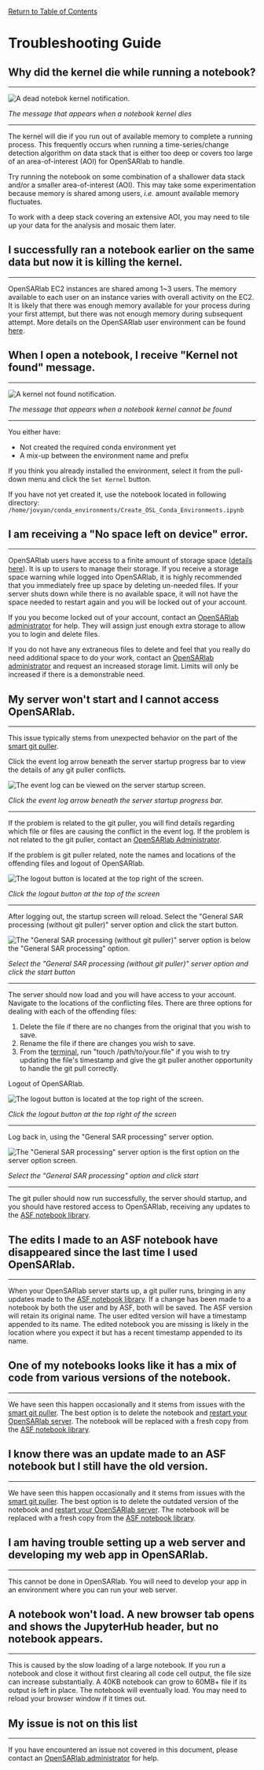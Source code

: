 [Return to Table of Contents](../user.md)

# Troubleshooting Guide

## Why did the kernel die while running a notebook?
---
![A dead notebok kernel notification.](../assets/kernel_death.png)

*The message that appears when a notebook kernel dies*

---
<!-- need clearification on time-series  -->
 The kernel will die if you run out of available memory to complete a running process. This frequently occurs when running a time-series/change detection algorithm on data stack that is either too deep or covers too large of an area-of-interest (AOI) for OpenSARlab to handle.
 
Try running the notebook on some combination of a shallower data stack and/or a smaller area-of-interest (AOI). This may take some experimentation because memory is shared among users, *i.e.* amount available memory fluctuates. 

To work with a deep stack covering an extensive AOI, you may need to tile up your data for the analysis and mosaic them later. 

## I successfully ran a notebook earlier on the same data but now it is killing the kernel.
---

OpenSARlab EC2 instances are shared among 1~3 users. The memory available to each user on an instance varies with overall activity on the EC2. It is likely that there was enough memory available for your process during your first attempt, but there was not enough memory during subsequent attempt. More details on the OpenSARlab user environment can be found [here](OpenSARlab_environment.md).

## When I open a notebook, I receive "Kernel not found" message.
---
![A kernel not found notification.](../assets/kernel_not_found.png)

*The message that appears when a notebook kernel cannot be found*

---
 
You either have:
 - Not created the required conda environment yet
 - A mix-up between the environment name and prefix

 <!-- You have either not yet created the required conda environment or there is a mix-up between the environment name and prefix.  -->
 
<!--  need more description on pull-down menu -->
 If you think you already installed the environment, select it from the pull-down menu and click the `Set Kernel` button. 
 
 If you have not yet created it, use the notebook located in following directory: ```/home/jovyan/conda_environments/Create_OSL_Conda_Environments.ipynb```

## I am receiving a "No space left on device" error.
---
OpenSARlab users have access to a finite amount of storage space ([details here](OpenSARlab_environment.md)). It is up to users to manage their storage. If you receive a storage space warning while logged into OpenSARlab, it is highly recommended that you immediately free up space by deleting un-needed files. If your server shuts down while there is no available space, it will not have the space needed to restart again and you will be locked out of your account. 

If you you become locked out of your account, contact an [OpenSARlab administrator](mailto:uaf-jupyterhub-asf@alaska.edu) for help. They will assign just enough extra storage to allow you to login and delete files.

If you do not have any extraneous files to delete and feel that you really do need additional space to do your work, contact an [OpenSARlab administrator](mailto:uaf-jupyterhub-asf@alaska.edu) and request an increased storage limit. Limits will only be increased if there is a demonstrable need.


## My server won't start and I cannot access OpenSARlab.
---
This issue typically stems from unexpected behavior on the part of the [smart git puller](https://jupyterhub.github.io/nbgitpuller/).

Click the event log arrow beneath the server startup progress bar to view the details of any git puller conflicts.

![The event log can be viewed on the server startup screen.](../assets/event_log.png)

*Click the event log arrow beneath the server startup progress bar.*

---
 
 If the problem is related to the git puller, you will find details regarding which file or files are causing the conflict in the event log. If the problem is not related to the git puller, contact an [OpenSARlab Administrator](mailto:uaf-jupyterhub-asf@alaska.edu).
 
 If the problem is git puller related, note the names and locations of the offending files and logout of OpenSARlab.
 
 ![The logout button is located at the top right of the screen.](../assets/logout_server_screen.png)
 
 *Click the logout button at the top of the screen*
 
 ---
 
 After logging out, the startup screen will reload. Select the "General SAR processing (without git puller)" server option and click the start button. 
 
 ![The "General SAR processing (without git puller)" server option is below the "General SAR processing" option.](../assets/server_options_no_git_puller.png)

 *Select the "General SAR processing (without git puller)" server option and click the start button*
 
 ---
 
 The server should now load and you will have access to your account. Navigate to the locations of the conflicting files. There are three options for dealing with each of the offending files:
 
 1. Delete the file if there are no changes from the original that you wish to save. 
 1. Rename the file if there are changes you wish to save.
 1. From the [terminal](OpenSARlab_terminal.md), run "touch /path/to/your.file" if you wish to try updating the file's timestamp and give the git puller another opportunity to handle the git pull correctly.
 
 Logout of OpenSARlab.
 
 ![The logout button is located at the top right of the screen.](../assets/logout.png)

 *Click the logout button at the top right of the screen*
 
 ---
 
 Log back in, using the "General SAR processing" server option.
 
 ![The "General SAR processing" server option is the first option on the server option screen.](../assets/server_options.png)

 *Select the "General SAR processing" option and click start*
 
 ---
 
 The git puller should now run successfully, the server should startup, and you should have restored access to OpenSARlab, receiving any updates to the [ASF notebook library](https://github.com/asfadmin/asf-jupyter-notebooks).

## The edits I made to an ASF notebook have disappeared since the last time I used OpenSARlab.
---

When your OpenSARlab server starts up, a git puller runs, bringing in any updates made to the [ASF notebook library](https://github.com/asfadmin/asf-jupyter-notebooks). If a change has been made to a notebook by both the user and by ASF, both will be saved. The ASF version will retain its original name. The user edited version will have a timestamp appended to its name. The edited notebook you are missing is likely in the location where you expect it but has a recent timestamp appended to its name.  

## One of my notebooks looks like it has a mix of code from various versions of the notebook.
---

We have seen this happen occasionally and it stems from issues with the [smart git puller](https://jupyterhub.github.io/nbgitpuller/). The best option is to delete the notebook and [restart your OpenSARlab server](restarting_server_and_kernel.md). The notebook will be replaced with a fresh copy from the [ASF notebook library](https://github.com/asfadmin/asf-jupyter-notebooks).

## I know there was an update made to an ASF notebook but I still have the old version.
---

We have seen this happen occasionally and it stems from issues with the [smart git puller](https://jupyterhub.github.io/nbgitpuller/). The best option is to delete the outdated version of the notebook and [restart your OpenSARlab server](restarting_server_and_kernel.md). The notebook will be replaced with a fresh copy from the [ASF notebook library](https://github.com/asfadmin/asf-jupyter-notebooks).

## I am having trouble setting up a web server and developing my web app in OpenSARlab.
---

This cannot be done in OpenSARlab. You will need to develop your app in an environment where you can run your web server.

## A notebook won't load. A new browser tab opens and shows the JupyterHub header, but no notebook appears. 
---

This is caused by the slow loading of a large notebook. If you run a notebook and close it without first clearing all code cell output, the file size can increase substantially. A 40KB notebook can grow to 60MB+ file if its output is left in place. The notebook will eventually load. You may need to reload your browser window if it times out. 

## My issue is not on this list
---

If you have encountered an issue not covered in this document, please contact an [OpenSARlab administrator](mailto:uaf-jupyterhub-asf@alaska.edu) for help.



<!-- TODO: add documentation in regards to server timeouts -->